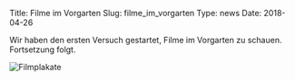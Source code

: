 Title: Filme im Vorgarten
Slug: filme_im_vorgarten
Type: news
Date: 2018-04-26

Wir haben den ersten Versuch gestartet, Filme im Vorgarten zu
schauen. Fortsetzung folgt.

<img src="/images/18_apr_2.png" alt="Filmplakate"/>

